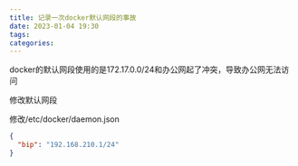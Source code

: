 ```yaml
---
title: 记录一次docker默认网段的事故
date: 2023-01-04 19:30
tags: 
categories: 
---
```


<!--more-->

docker的默认网段使用的是172.17.0.0/24和办公网起了冲突，导致办公网无法访问

修改默认网段

修改/etc/docker/daemon.json

```json
{
  "bip": "192.168.210.1/24"
}
```